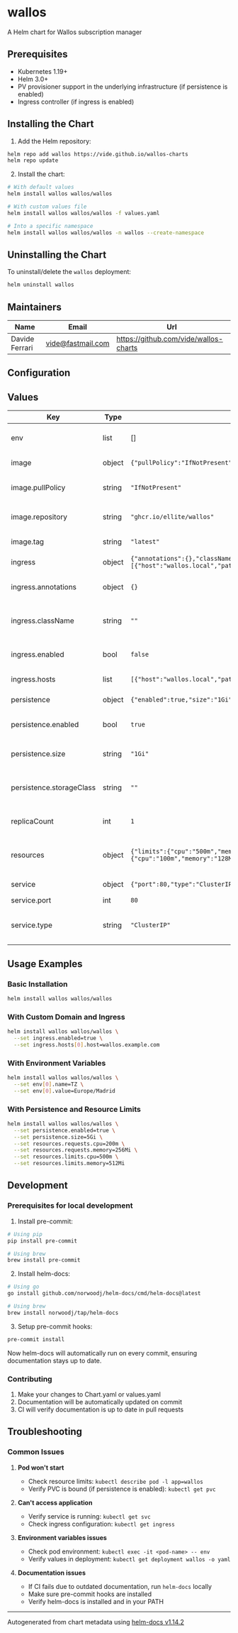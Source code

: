 # wallos

A Helm chart for Wallos subscription manager

## Prerequisites

- Kubernetes 1.19+
- Helm 3.0+
- PV provisioner support in the underlying infrastructure (if persistence is enabled)
- Ingress controller (if ingress is enabled)

## Installing the Chart

1. Add the Helm repository:
```bash
helm repo add wallos https://vide.github.io/wallos-charts
helm repo update
```

2. Install the chart:
```bash
# With default values
helm install wallos wallos/wallos

# With custom values file
helm install wallos wallos/wallos -f values.yaml

# Into a specific namespace
helm install wallos wallos/wallos -n wallos --create-namespace
```

## Uninstalling the Chart

To uninstall/delete the `wallos` deployment:
```bash
helm uninstall wallos
```

## Maintainers

| Name | Email | Url |
| ---- | ------ | --- |
| Davide Ferrari | <vide@fastmail.com> | <https://github.com/vide/wallos-charts> |

## Configuration

## Values

| Key | Type | Default | Description |
|-----|------|---------|-------------|
| env | list | [] | Additional environment variables |
| image | object | `{"pullPolicy":"IfNotPresent","repository":"ghcr.io/ellite/wallos","tag":"latest"}` | Image configuration |
| image.pullPolicy | string | `"IfNotPresent"` | Container image pull policy |
| image.repository | string | `"ghcr.io/ellite/wallos"` | Container image repository |
| image.tag | string | `"latest"` | Container image tag |
| ingress | object | `{"annotations":{},"className":"","enabled":false,"hosts":[{"host":"wallos.local","paths":[{"path":"/","pathType":"Prefix"}]}]}` | Ingress configuration |
| ingress.annotations | object | `{}` | Annotations for the ingress resource |
| ingress.className | string | `""` | Ingress class name. Leave empty to use cluster default |
| ingress.enabled | bool | `false` | Enable ingress resource |
| ingress.hosts | list | `[{"host":"wallos.local","paths":[{"path":"/","pathType":"Prefix"}]}]` | Ingress hosts configuration |
| persistence | object | `{"enabled":true,"size":"1Gi","storageClass":""}` | Persistence configuration |
| persistence.enabled | bool | `true` | Enable persistent storage |
| persistence.size | string | `"1Gi"` | Size of the persistent volume |
| persistence.storageClass | string | `""` | Storage class to use. Leave empty to use cluster default |
| replicaCount | int | `1` | Number of replicas to deploy |
| resources | object | `{"limits":{"cpu":"500m","memory":"512Mi"},"requests":{"cpu":"100m","memory":"128Mi"}}` | Resource limits and requests for the pod |
| service | object | `{"port":80,"type":"ClusterIP"}` | Service configuration |
| service.port | int | `80` | Service port |
| service.type | string | `"ClusterIP"` | Service type (ClusterIP, NodePort, or LoadBalancer) |

## Usage Examples

### Basic Installation
```bash
helm install wallos wallos/wallos
```

### With Custom Domain and Ingress
```bash
helm install wallos wallos/wallos \
  --set ingress.enabled=true \
  --set ingress.hosts[0].host=wallos.example.com
```

### With Environment Variables
```bash
helm install wallos wallos/wallos \
  --set env[0].name=TZ \
  --set env[0].value=Europe/Madrid
```

### With Persistence and Resource Limits
```bash
helm install wallos wallos/wallos \
  --set persistence.enabled=true \
  --set persistence.size=5Gi \
  --set resources.requests.cpu=200m \
  --set resources.requests.memory=256Mi \
  --set resources.limits.cpu=500m \
  --set resources.limits.memory=512Mi
```

## Development

### Prerequisites for local development

1. Install pre-commit:
```bash
# Using pip
pip install pre-commit

# Using brew
brew install pre-commit
```

2. Install helm-docs:
```bash
# Using go
go install github.com/norwoodj/helm-docs/cmd/helm-docs@latest

# Using brew
brew install norwoodj/tap/helm-docs
```

3. Setup pre-commit hooks:
```bash
pre-commit install
```

Now helm-docs will automatically run on every commit, ensuring documentation stays up to date.

### Contributing
1. Make your changes to Chart.yaml or values.yaml
2. Documentation will be automatically updated on commit
3. CI will verify documentation is up to date in pull requests

## Troubleshooting

### Common Issues

1. **Pod won't start**
   - Check resource limits: `kubectl describe pod -l app=wallos`
   - Verify PVC is bound (if persistence is enabled): `kubectl get pvc`

2. **Can't access application**
   - Verify service is running: `kubectl get svc`
   - Check ingress configuration: `kubectl get ingress`

3. **Environment variables issues**
   - Check pod environment: `kubectl exec -it <pod-name> -- env`
   - Verify values in deployment: `kubectl get deployment wallos -o yaml`

4. **Documentation issues**
   - If CI fails due to outdated documentation, run `helm-docs` locally
   - Make sure pre-commit hooks are installed
   - Verify helm-docs is installed and in your PATH

----------------------------------------------
Autogenerated from chart metadata using [helm-docs v1.14.2](https://github.com/norwoodj/helm-docs/releases/v1.14.2)
